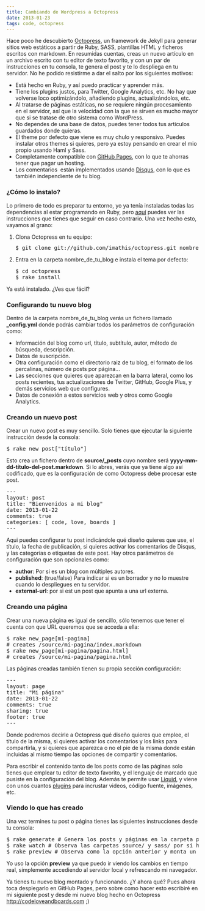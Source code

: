 ```yaml
---
title: Cambiando de Wordpress a Octopress
date: 2013-01-23
tags: code, octopress
---
```


Hace poco he descubierto <a title="A blogging framework for hackers" href="http://octopress.org" target="_blank">Octopress</a>, un framework de Jekyll para generar sitios web estáticos a partir de Ruby, SASS, plantillas HTML y ficheros escritos con markdown. En resumidas cuentas, creas un nuevo artículo en un archivo escrito con tu editor de texto favorito, y con un par de instrucciones en tu consola, te genera el post y te lo despliega en tu servidor. No he podido resistirme a dar el salto por los siguientes motivos:

<!--more-->
<ul>
	<li><span style="line-height: 13px;">Está hecho en Ruby, y así puedo practicar y aprender más.</span></li>
	<li>Tiene los plugins justos, para Twitter, Google Analytics, etc. No hay que volverse loco optimizándolo, añadiendo plugins, actualizándolos, etc.</li>
	<li>Al tratarse de páginas estáticas, no se requiere ningún procesamiento en el servidor, así que la velocidad con la que se sirven es mucho mayor que si se tratase de otro sistema como WordPress.</li>
	<li>No dependes de una base de datos, puedes tener todos tus artículos guardados donde quieras.</li>
	<li>El theme por defecto que viene es muy chulo y responsivo. Puedes instalar otros themes si quieres, pero ya estoy pensando en crear el mio propio usando Haml y Sass.</li>
	<li>Completamente compatible con <a title="GitHub Pages" href="http://pages.github.com" target="_blank">GitHub Pages</a>, con lo que te ahorras tener que pagar un hosting.</li>
	<li>Los comentarios  están implementados usando <a title="Disqus, elevating the discussion, anywhere on the web." href="http://disqus.com" target="_blank">Disqus</a>, con lo que es también independiente de tu blog.</li>
</ul>

<h3>¿Cómo lo instalo?</h3>
Lo primero de todo es preparar tu entorno, yo ya tenía instaladas todas las dependencias al estar programando en Ruby, pero <a title="Octopress setup" href="http://octopress.org/docs/setup/" target="_blank">aquí</a> puedes ver las instrucciones que tienes que seguir en caso contrario. Una vez hecho esto, vayamos al grano:
<ol>
	<li><span style="line-height: 13px;"><span style="line-height: 13px;">Clona Octopress en tu equipo:</span></span>
<pre>$ git clone git://github.com/imathis/octopress.git nombre_de_tu_blog</pre>
</li>
	<li>Entra en la carpeta nombre_de_tu_blog e instala el tema por defecto:
<pre>$ cd octopress
$ rake install</pre>
</li>
</ol>
Ya está instalado. ¿Ves que fácil?
<h3>Configurando tu nuevo blog</h3>
Dentro de la carpeta nombre_de_tu_blog verás un fichero llamado <strong>_config.yml</strong> donde podrás cambiar todos los parámetros de configuración como:
<ul>
	<li><span style="line-height: 13px;">Información del blog como url, título, subtítulo, autor, método de búsqueda, descripción.</span></li>
	<li>Datos de suscripción.</li>
	<li>Otra configuración como el directorio raiz de tu blog, el formato de los percalinas, número de posts por página...</li>
	<li>Las secciones que quieres que aparezcan en la barra lateral, como los posts recientes, tus actualizaciones de Twitter, GitHub, Google Plus, y demás servicios web que configures.</li>
	<li>Datos de conexión a estos servicios web y otros como Google Analytics.</li>
</ul>
<h3>Creando un nuevo post</h3>
Crear un nuevo post es muy sencillo. Solo tienes que ejecutar la siguiente instrucción desde la consola:
<pre>$ rake new_post["título"]</pre>
Esto crea un fichero dentro de <strong>source/_posts</strong> cuyo nombre será <strong>yyyy-mm-dd-título-del-post.markdown</strong>. Si lo abres, verás que ya tiene algo así codificado, que es la configuración de como Octopress debe procesar este post.

<pre>
---
layout: post
title: "Bienvenidos a mi blog"
date: 2013-01-22
comments: true
categories: [ code, love, boards ]
---
</pre>

Aqui puedes configurar tu post indicándole qué diseño quieres que use, el título, la fecha de publicación, si quieres activar los comentarios de Disqus, y las categorías o etiquetas de este post. Hay otros parámetros de configuración que son opcionales como:
<ul>
	<li><strong>author</strong>: Por si es un blog con múltiples autores.</li>
	<li><strong>published</strong>: (true/false) Para indicar si es un borrador y no lo muestre cuando lo despliegues en tu servidor.</li>
	<li><strong>external-url</strong>: por si est un post que apunta a una url externa.</li>
</ul>
<h3>Creando una página</h3>
Crear una nueva página es igual de sencillo, sólo tenemos que tener el cuenta con que URL queremos que se acceda a ella:
<pre>
$ rake new_page[mi-pagina]
# creates /source/mi-pagina/index.markdown
$ rake new_page[mi-pagina/pagina.html]
# creates /source/mi-pagina/pagina.html
</pre>
Las páginas creadas también tienen su propia sección configuración:
<pre>
---
layout: page
title: "Mi página"
date: 2013-01-22
comments: true
sharing: true
footer: true
---
</pre>
Donde podremos decirle a Octopress qué diseño quieres que emplee, el título de la misma, si quieres activar los comentarios y los links para compartirla, y si quieres que aparezca o no el pie de la misma donde están incluidas al mismo tiempo las opciones de compartir y comentarios.

Para escribir el contenido tanto de los posts como de las páginas solo tienes que emplear tu editor de texto favorito, y el lenguaje de marcado que pusiste en la configuración del blog. Además te permite usar <a title="Liquid" href="https://github.com/Shopify/liquid/wiki/Liquid-for-Designers" target="_blank">Liquid</a>, y viene con unos cuantos <a title="Octopress plugins" href="http://octopress.org/docs/blogging/plugins/" target="_blank">plugins</a> para incrustar videos, código fuente, imágenes, etc.

<h3>Viendo lo que has creado</h3>
Una vez termines tu post o página tienes las siguientes instrucciones desde tu consola:
<pre>
$ rake generate # Genera los posts y páginas en la carpeta pública
$ rake watch # Observa las carpetas source/ y sass/ por si hay cambios para generarlos automáticamente
$ rake preview # Observa como la opción anterior y monta un servidor en http://localhost:4000
</pre>

Yo uso la opción <strong>preview</strong> ya que puedo ir viendo los cambios en tiempo real, simplemente accediendo al servidor local y refrescando mi navegador.

Ya tienes tu nuevo blog montado y funcionando. ¿Y ahora qué? Pues ahora toca desplegarlo en GitHub Pages, pero sobre como hacer esto escribiré en mi siguiente post y desde mi nuevo blog hecho en Octopress <a title="Code, Love and Boards" href="http://codeloveandboards.com" target="_blank">http://codeloveandboards.com</a> ;)
